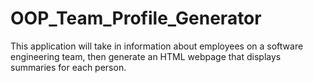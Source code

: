 # OOP_Team_Profile_Generator
This application will take in information about employees on a software engineering team, then generate an HTML webpage that displays summaries for each person. 
